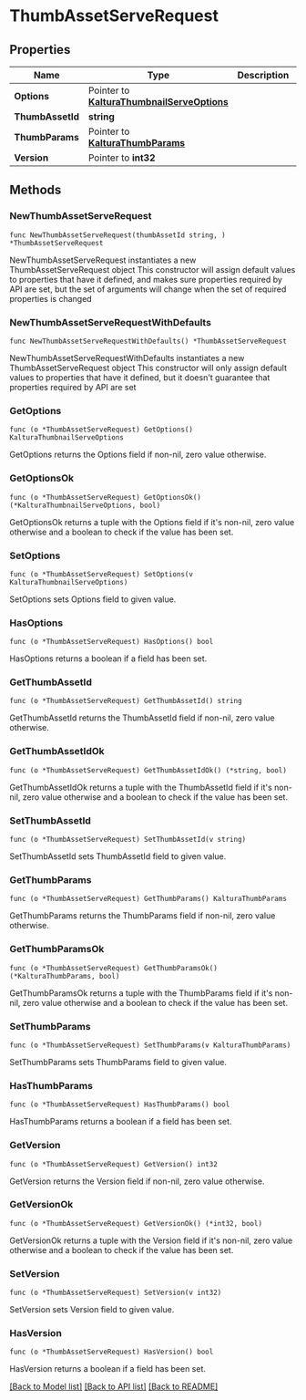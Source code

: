 # ThumbAssetServeRequest

## Properties

Name | Type | Description | Notes
------------ | ------------- | ------------- | -------------
**Options** | Pointer to [**KalturaThumbnailServeOptions**](KalturaThumbnailServeOptions.md) |  | [optional] 
**ThumbAssetId** | **string** |  | 
**ThumbParams** | Pointer to [**KalturaThumbParams**](KalturaThumbParams.md) |  | [optional] 
**Version** | Pointer to **int32** |  | [optional] 

## Methods

### NewThumbAssetServeRequest

`func NewThumbAssetServeRequest(thumbAssetId string, ) *ThumbAssetServeRequest`

NewThumbAssetServeRequest instantiates a new ThumbAssetServeRequest object
This constructor will assign default values to properties that have it defined,
and makes sure properties required by API are set, but the set of arguments
will change when the set of required properties is changed

### NewThumbAssetServeRequestWithDefaults

`func NewThumbAssetServeRequestWithDefaults() *ThumbAssetServeRequest`

NewThumbAssetServeRequestWithDefaults instantiates a new ThumbAssetServeRequest object
This constructor will only assign default values to properties that have it defined,
but it doesn't guarantee that properties required by API are set

### GetOptions

`func (o *ThumbAssetServeRequest) GetOptions() KalturaThumbnailServeOptions`

GetOptions returns the Options field if non-nil, zero value otherwise.

### GetOptionsOk

`func (o *ThumbAssetServeRequest) GetOptionsOk() (*KalturaThumbnailServeOptions, bool)`

GetOptionsOk returns a tuple with the Options field if it's non-nil, zero value otherwise
and a boolean to check if the value has been set.

### SetOptions

`func (o *ThumbAssetServeRequest) SetOptions(v KalturaThumbnailServeOptions)`

SetOptions sets Options field to given value.

### HasOptions

`func (o *ThumbAssetServeRequest) HasOptions() bool`

HasOptions returns a boolean if a field has been set.

### GetThumbAssetId

`func (o *ThumbAssetServeRequest) GetThumbAssetId() string`

GetThumbAssetId returns the ThumbAssetId field if non-nil, zero value otherwise.

### GetThumbAssetIdOk

`func (o *ThumbAssetServeRequest) GetThumbAssetIdOk() (*string, bool)`

GetThumbAssetIdOk returns a tuple with the ThumbAssetId field if it's non-nil, zero value otherwise
and a boolean to check if the value has been set.

### SetThumbAssetId

`func (o *ThumbAssetServeRequest) SetThumbAssetId(v string)`

SetThumbAssetId sets ThumbAssetId field to given value.


### GetThumbParams

`func (o *ThumbAssetServeRequest) GetThumbParams() KalturaThumbParams`

GetThumbParams returns the ThumbParams field if non-nil, zero value otherwise.

### GetThumbParamsOk

`func (o *ThumbAssetServeRequest) GetThumbParamsOk() (*KalturaThumbParams, bool)`

GetThumbParamsOk returns a tuple with the ThumbParams field if it's non-nil, zero value otherwise
and a boolean to check if the value has been set.

### SetThumbParams

`func (o *ThumbAssetServeRequest) SetThumbParams(v KalturaThumbParams)`

SetThumbParams sets ThumbParams field to given value.

### HasThumbParams

`func (o *ThumbAssetServeRequest) HasThumbParams() bool`

HasThumbParams returns a boolean if a field has been set.

### GetVersion

`func (o *ThumbAssetServeRequest) GetVersion() int32`

GetVersion returns the Version field if non-nil, zero value otherwise.

### GetVersionOk

`func (o *ThumbAssetServeRequest) GetVersionOk() (*int32, bool)`

GetVersionOk returns a tuple with the Version field if it's non-nil, zero value otherwise
and a boolean to check if the value has been set.

### SetVersion

`func (o *ThumbAssetServeRequest) SetVersion(v int32)`

SetVersion sets Version field to given value.

### HasVersion

`func (o *ThumbAssetServeRequest) HasVersion() bool`

HasVersion returns a boolean if a field has been set.


[[Back to Model list]](../README.md#documentation-for-models) [[Back to API list]](../README.md#documentation-for-api-endpoints) [[Back to README]](../README.md)


